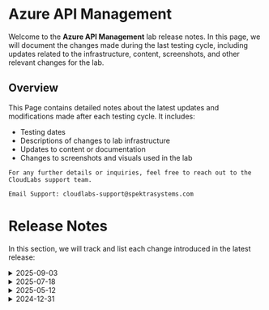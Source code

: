 # Azure API Management
Welcome to the **Azure API Management** lab release notes. In this page, we will document the changes made during the last testing cycle, including updates related to the infrastructure, content, screenshots, and other relevant changes for the lab.

## Overview

This Page contains detailed notes about the latest updates and modifications made after each testing cycle. It includes:

- Testing dates
- Descriptions of changes to lab infrastructure
- Updates to content or documentation
- Changes to screenshots and visuals used in the lab

`For any further details or inquiries, feel free to reach out to the CloudLabs support team.`

`Email Support: cloudlabs-support@spektrasystems.com`

# Release Notes

In this section, we will track and list each change introduced in the latest release:

<details>
  <summary>2025-09-03</summary>

## Release Date: 2025-09-203

### Summary of Changes

Updated the lab guide with clearer UI screenshots, refined step-by-step instructions, and content updates to enhance clarity, accuracy, and usability.

### Infrastructure Changes

N/A

### Content Changes

- Fixed the issue with the Calculator API, updated the steps accordingly.

### Screenshot Updates

- **Minor updates**: 

    - **Updated UI Screenshots**: Replaced screenshots to match the latest user interface, and added clearer screenshots.
      
### Testing Notes

- **Testing Date**: 2025-09-03

### Testing Scope 

 Conducted end-to-end architecture validation, RBAC/policy checks, fixed issues with the content, prerequisite, and license verification.

---
</details>


<details>

  <summary>2025-07-18</summary>   

### 2025-07-18
- Infrastructure Changes:
  NA

- Content Updates:
  Revised multiple instructions throughout the lab guide to enhance clarity and improve overall readability

- Screenshot Updates:
  Replaced and updated several screenshots to reflect the current UI.  
  Additional screenshots were also added where needed to support new or modified instructions.

- Testing done: 2025-07-18
</details>

<details>
  
  <summary>2025-05-12</summary>   


### 2025-05-12
- Infrastructure Changes:
  NA

- Content Updates:
  During Lab 1, Exercise 1, we encountered an issue while testing the Echo API within the API Management (APIM) service. Specifically, the GET request for the Echo API's retrieve resource operation was returning a "404 Not Found" error. To address this issue the lab guide for Lab 1 has been updated to include steps for creating a new Echo API using the current, valid endpoint of the Echo API.

- Screenshot Updates:
  Added screenshots for the new added steps.

- Testing done: 2025-05-12

</details>

<details>
  
  <summary>2024-12-31</summary>

### 2024-12-31

- Major Updates

    - **Exercise 9, Task 3: API Proxy to Serverless**  
        - The **Functions** option in the Function App is no longer available.  
        - Updated the lab guide to include detailed steps for creating a function and deploying it to the **Function App** using **Visual Studio Code**.

- Minor Updates

    - Enhanced lab guide instructions to improve clarity and usability for participants.  
    - Updated screenshots across the lab guide to reflect the latest UI changes, ensuring a consistent and intuitive user experience.

</details>



